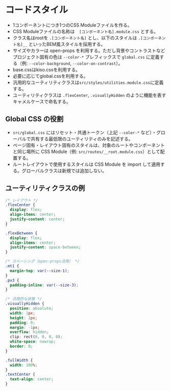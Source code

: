 # コードスタイル

- 1コンポーネントにつき1つのCSS Moduleファイルを作る。
- CSS Moduleファイルの名称は　`[コンポーネント名].module.css` とする。
- クラス名はrootを `.[コンポーネント名]` とし、以下のスタイルは `.[コンポーネント名]__` といったBEM風スタイルを採用する。
- サイズやカラーは open-props を利用する。ただし背景やコントラストなどプロジェクト固有の色は `--color-*` プレフィックスで `global.css` に定義する（例: `--color-background`, `--color-on-contrast`）。
- base.cssはkiso.cssを利用する。
- 必要に応じてglobal.cssを利用する。
- 汎用的なユーティリティクラスは`src/styles/utilities.module.css`に定義する。
- ユーティリティクラスは `.flexCenter`, `.visuallyHidden` のように機能を表すキャメルケースで命名する。

## Global CSS の役割

- `src/global.css` にはリセット・共通トークン（上記 `--color-*` など）・グローバルで共有する最低限のユーティリティのみを記述する。
- ページ固有・レイアウト固有のスタイルは、対象のルートやコンポーネントと同じ場所に CSS Module（例: `src/routes/__root.module.css`）として配置する。
- ルートレイアウトで使用するスタイルは CSS Module を import して適用する。グローバルクラスは新規では追加しない。

## ユーティリティクラスの例

```css
/* レイアウト */
.flexCenter {
  display: flex;
  align-items: center;
  justify-content: center;
}

.flexBetween {
  display: flex;
  align-items: center;
  justify-content: space-between;
}

/* スペーシング（open-props活用） */
.mt1 {
  margin-top: var(--size-1);
}
.px3 {
  padding-inline: var(--size-3);
}

/* 汎用的な状態 */
.visuallyHidden {
  position: absolute;
  width: 1px;
  height: 1px;
  padding: 0;
  margin: -1px;
  overflow: hidden;
  clip: rect(0, 0, 0, 0);
  white-space: nowrap;
  border: 0;
}

.fullWidth {
  width: 100%;
}
.textCenter {
  text-align: center;
}
```
